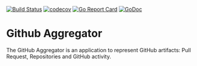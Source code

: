 [![Build Status](https://travis-ci.org/777777miSSU7777777/github-aggregator.svg?branch=master)](https://travis-ci.org/777777miSSU7777777/github-aggregator)  [![codecov](https://codecov.io/gh/777777miSSU7777777/github-agreggator/branch/master/graph/badge.svg)](https://codecov.io/gh/777777miSSU7777777/github-aggregator) [![Go Report Card](https://goreportcard.com/badge/github.com/777777miSSU7777777/github-aggregator)](https://goreportcard.com/report/github.com/777777miSSU7777777/github-aggregator) [![GoDoc](https://godoc.org/github.com/777777miSSU7777777/github-aggregator?status.svg)](https://godoc.org/github.com/777777miSSU7777777/github-aggregator)

# Github Aggregator
The GitHub Aggregator is an application to represent GitHub artifacts: Pull Request, Repositories and GitHub activity.
